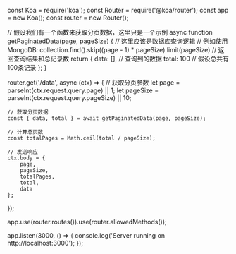 const Koa = require('koa');
const Router = require('@koa/router');
const app = new Koa();
const router = new Router();

// 假设我们有一个函数来获取分页数据，这里只是一个示例
async function getPaginatedData(page, pageSize) {
    // 这里应该是数据库查询逻辑
    // 例如使用MongoDB: collection.find().skip((page - 1) * pageSize).limit(pageSize)
    // 返回查询结果和总记录数
    return {
        data: [], // 查询到的数据
        total: 100 // 假设总共有100条记录
    };
}

router.get('/data', async (ctx) => {
    // 获取分页参数
    let page = parseInt(ctx.request.query.page) || 1;
    let pageSize = parseInt(ctx.request.query.pageSize) || 10;

    // 获取分页数据
    const { data, total } = await getPaginatedData(page, pageSize);

    // 计算总页数
    const totalPages = Math.ceil(total / pageSize);

    // 发送响应
    ctx.body = {
        page,
        pageSize,
        totalPages,
        total,
        data
    };
});

app.use(router.routes()).use(router.allowedMethods());

app.listen(3000, () => {
    console.log('Server running on http://localhost:3000');
});

